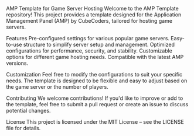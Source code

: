 AMP Template for Game Server Hosting
Welcome to the AMP Template repository! This project provides a template designed for the Application Management Panel (AMP) by CubeCoders, tailored for hosting game servers.

Features
Pre-configured settings for various popular game servers.
Easy-to-use structure to simplify server setup and management.
Optimized configurations for performance, security, and stability.
Customizable options for different game hosting needs.
Compatible with the latest AMP versions.

Customization
Feel free to modify the configurations to suit your specific needs. The template is designed to be flexible and easy to adjust based on the game server or the number of players.

Contributing
We welcome contributions! If you'd like to improve or add to the template, feel free to submit a pull request or create an issue to discuss potential changes.

License
This project is licensed under the MIT License – see the LICENSE file for details.
